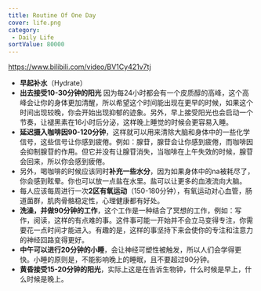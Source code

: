 ```yaml
---
title: Routine Of One Day
cover: life.png
category:
 - Daily Life
sortValue: 80000
---
```


<https://www.bilibili.com/video/BV1Cy421v7tj>

- **早起补水**（Hydrate）
- **出去接受10-30分钟的阳光**
因为每24小时都会有一个皮质醇的高峰，这个高峰会让你的身体更加清醒，所以希望这个时间能出现在更早的时候，如果这个时间出现较晚，你会开始出现抑郁的迹象。另外，早上接受阳光也会启动一个节奏，让褪黑素在16小时后分泌，这样晚上睡觉的时候会更容易入睡。
- **延迟摄入咖啡因90-120分钟**，这样就可以用来清除大脑和身体中的一些化学信号，这些信号让你感到疲倦。例如：腺苷，腺苷会让你感到疲倦，而咖啡因会抑制腺苷的作用。但它并没有让腺苷消失，当咖啡在上午失效的时候，腺苷会回来，所以你会感到疲倦。
- 另外，喝咖啡的时候应该同时**补充一些水分**，因为如果身体中的na被耗尽了，你会感到眩晕。你也可以放一点盐在水里。盐可以让更多的血液流向大脑。
- 每人应该每周进行一次**2区有氧运动**（150-180分钟），有氧运动对心血管，肠道菌群，肌肉骨骼稳定性，心理健康都有好处。
- **洗澡，并做90分钟的工作**，这个工作是一种结合了冥想的工作，例如：写作，阅读，这样的有点难的事。这件事可能一开始并不会立马变得专注，你需要花一点时间才能进入。有趣的是，这样的事坚持下来会使你的专注和注意力的神经回路变得更好。
- **中午可以进行20分钟的小睡**，会让神经可塑性被触发，所以人们会学得更快。小睡的原则是，不能影响晚上的睡眠，且不要超过90分钟。
- **黄昏接受15-20分钟的阳光**，实际上这是在告诉生物钟，什么时候是早上，什么时候是晚上。
